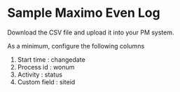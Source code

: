 # Sample Maximo Even Log
Download the CSV file and upload it into your PM system.

As a minimum, configure the following columns
1) Start time : changedate
2) Process id : wonum
3) Activity : status
4) Custom field : siteid

